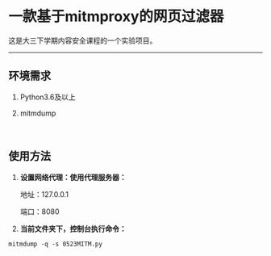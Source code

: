 # 一款基于mitmproxy的网页过滤器


这是大三下学期内容安全课程的一个实验项目。


---
## 环境需求

1. Python3.6及以上

2. mitmdump

&nbsp;

## 使用方法

1. __设置网络代理：使用代理服务器：__
    
    地址：127.0.0.1
    
    端口：8080


2. __当前文件夹下，控制台执行命令：__
```
mitmdump -q -s 0523MITM.py
```